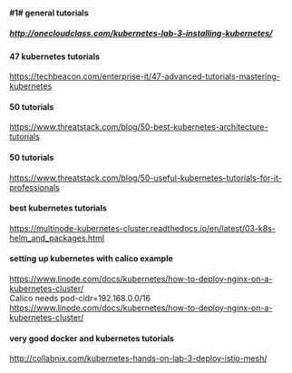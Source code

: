 #### #1# general tutorials
##### http://onecloudclass.com/kubernetes-lab-3-installing-kubernetes/

#### 47 kubernetes tutorials
https://techbeacon.com/enterprise-it/47-advanced-tutorials-mastering-kubernetes

#### 50 tutorials
https://www.threatstack.com/blog/50-best-kubernetes-architecture-tutorials

#### 50 tutorials
https://www.threatstack.com/blog/50-useful-kubernetes-tutorials-for-it-professionals

#### best kubernetes tutorials
https://multinode-kubernetes-cluster.readthedocs.io/en/latest/03-k8s-helm_and_packages.html

#### setting up kubernetes with calico example
https://www.linode.com/docs/kubernetes/how-to-deploy-nginx-on-a-kubernetes-cluster/ \
Calico needs pod-cidr=192.168.0.0/16
https://www.linode.com/docs/kubernetes/how-to-deploy-nginx-on-a-kubernetes-cluster/


#### very good docker and kubernetes tutorials
http://collabnix.com/kubernetes-hands-on-lab-3-deploy-istio-mesh/
